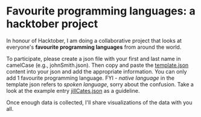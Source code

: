 # Favourite programming languages: a hacktober project

In honour of Hacktober, I am doing a collaborative project that looks at everyone's **favourite programming languages** from around the world. 

To participate, please create a json file with your first and last name in camelCase (e.g., johnSmith.json). Then copy and paste the [template.json](template.json) content into your json and add the appropriate information. You can only add 1 favourite programming language. FYI - *native language* in the template json refers to *spoken language*, sorry about the confusion. Take a look at the example entry [jillCates.json](jillCates.json) as a guideline.

Once enough data is collected, I'll share visualizations of the data with you all.  